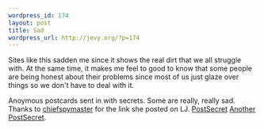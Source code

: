 ```yaml
--- 
wordpress_id: 174
layout: post
title: Sad
wordpress_url: http://jevy.org/?p=174
---
```

Sites like this sadden me since it shows the real dirt that we all struggle with.  At the same time, it makes me feel to good to know that some people are being honest about their problems since most of us just glaze over things so we don't have to deal with it.

Anoymous postcards sent in with secrets.  Some are really, really sad.  Thanks to <a href="http://www.livejournal.com/users/chiefspymaster">chiefspymaster</a> for the link she posted on LJ.
<a href="http://postsecret.blogspot.com/">PostSecret</a>
<a href="http://www.defunktion.net/exhibitions/postsecret/gallery/index.html#">Another PostSecret</a>.
